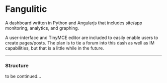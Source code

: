 # Fangulitic

A dashboard written in Python and Angularjs that includes site/app monitoring, analytics, and graphing.

A user-interface and TinyMCE editor are included to easily enable users to create pages/posts. The plan is to tie a forum into this dash as well as IM capabilities, but that is a little while in the future.

----

### Structure

to be continued...